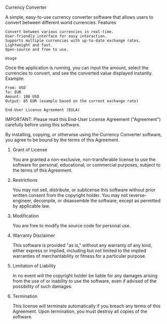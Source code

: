 Currency Converter

A simple, easy-to-use currency converter software that allows users to convert between different world currencies.
Features

    Convert between various currencies in real-time.
    User-friendly interface for easy interaction.
    Supports multiple currencies with up-to-date exchange rates.
    Lightweight and fast.
    Open-source and free to use.

    Usage

Once the application is running, you can input the amount, select the currencies to convert, and see the converted value displayed instantly.
Example:

    From: USD
    To: EUR
    Amount: 100 USD
    Output: 85 EUR (example based on the current exchange rate)

    End-User License Agreement (EULA)

IMPORTANT: Please read this End-User License Agreement ("Agreement") carefully before using this software.

By installing, copying, or otherwise using the Currency Converter software, you agree to be bound by the terms of this Agreement.
1. Grant of License

    You are granted a non-exclusive, non-transferable license to use the software for personal, educational, or commercial purposes, subject to the terms of this Agreement.

2. Restrictions

    You may not sell, distribute, or sublicense this software without prior written consent from the copyright holder.
    You may not reverse-engineer, decompile, or disassemble the software, except as permitted by applicable law.

3. Modification

    You are free to modify the source code for personal use.

4. Warranty Disclaimer

    This software is provided "as is," without any warranty of any kind, either express or implied, including but not limited to the implied warranties of merchantability or fitness for a particular purpose.

5. Limitation of Liability

    In no event will the copyright holder be liable for any damages arising from the use of or inability to use the software, even if advised of the possibility of such damages.

6. Termination

    This license will terminate automatically if you breach any terms of this Agreement. Upon termination, you must destroy all copies of the software.

